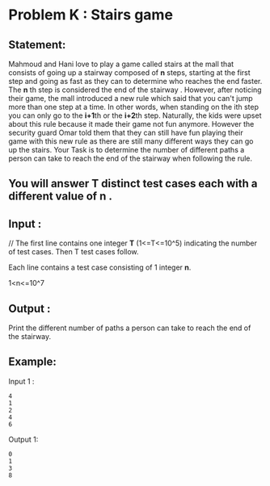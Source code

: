 # Problem K : Stairs game

## Statement:

Mahmoud and Hani love to play a game called stairs at the mall that consists of going up a stairway composed of **n** steps, starting at the first step and going as fast as they can to determine who reaches the end faster. The **n** th step is considered the end of the stairway . However, after noticing their game, the mall introduced a new rule which said that you can't jump more than one step at a time. In other words, when standing on the ith step you can only go to the **i+1**th or the **i+2**th step.
Naturally, the kids were upset about this rule because it made their game not fun anymore. However the security guard Omar told them that they can still have fun playing their game with this new rule as there are still many different ways they can go up the stairs.
Your Task is to determine the number of different paths a person can take to reach the end of the stairway when following the rule.


## You will answer **T** distinct test cases each with a different value of **n** .

## Input :
// The first line contains one integer **T** (1<=T<=10^5) indicating the number of test cases. Then T test cases follow.

Each line contains a test case consisting of 1 integer **n**.

1<n<=10^7

## Output :
Print the different number of paths a person can take to reach the end of the stairway.

## Example:
Input 1 :  

```
4
1
2
4 
6   
```

Output 1:  

```
0  
1
3
8
```


